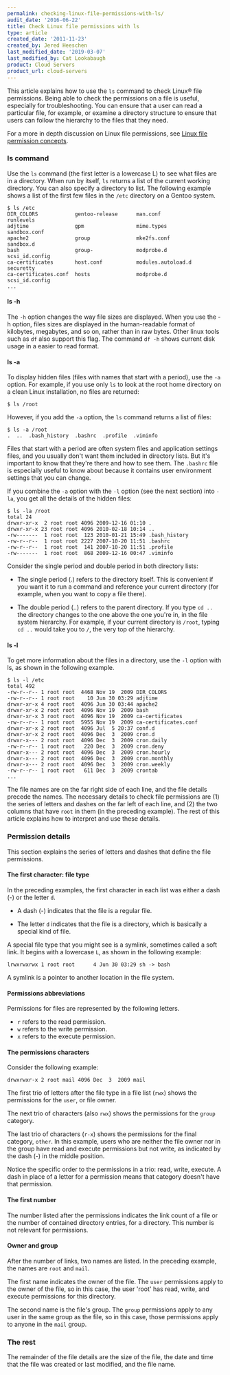 ```yaml
---
permalink: checking-linux-file-permissions-with-ls/
audit_date: '2016-06-22'
title: Check Linux file permissions with ls
type: article
created_date: '2011-11-23'
created_by: Jered Heeschen
last_modified_date: '2019-03-07'
last_modified_by: Cat Lookabaugh
product: Cloud Servers
product_url: cloud-servers
---
```


This article explains how to use the `ls` command to check Linux&reg; file permissions.
Being able to check the permissions on a file is useful, especially for
troubleshooting. You can ensure that a user can read a particular file, for example,
or examine a directory structure to ensure that users can follow the hierarchy to
the files that they need.

For a more in depth discussion on Linux file permissions, see
[Linux file permission concepts](/support/how-to/linux-file-permission-concepts/).

### ls command

Use the `ls` command (the first letter is a lowercase L) to see what files are in
a directory. When run by itself, `ls` returns a list of the current working directory.
You can also specify a directory to list. The following example shows a list of the
first few files in the `/etc` directory on a Gentoo system.

    $ ls /etc
    DIR_COLORS            gentoo-release      man.conf            runlevels
    adjtime               gpm                 mime.types          sandbox.conf
    apache2               group               mke2fs.conf         sandbox.d
    bash                  group-              modprobe.d          scsi_id.config
    ca-certificates       host.conf           modules.autoload.d  securetty
    ca-certificates.conf  hosts               modprobe.d          scsi_id.config
    ...

#### ls -h

The `-h` option changes the way file sizes are displayed. When you use the -h option,
files sizes are displayed in the human-readable format of kilobytes, megabytes,
and so on, rather than in raw bytes. Other linux tools such as `df` also support
this flag. The command `df -h` shows current disk usage in a easier to read format.

#### ls -a

To display hidden files (files with names that start with a period), use the `-a`
option. For example, if you use only `ls` to look at the root home directory on a
clean Linux installation, no files are returned:

    $ ls /root

However, if you add the `-a` option, the `ls` command returns a list of
files:

    $ ls -a /root
    .  ..  .bash_history  .bashrc  .profile  .viminfo

Files that start with a period are often system files and application
settings files, and you usually don't want them included in directory
lists. But it's important to know that they're there and how to see
them. The `.bashrc` file is especially useful to know about because it
contains user environment settings that you can change.

If you combine the `-a` option with the `-l` option (see the next section) into
`-la`, you get all the details of the hidden files:

    $ ls -la /root
    total 24
    drwxr-xr-x  2 root root 4096 2009-12-16 01:10 .
    drwxr-xr-x 23 root root 4096 2010-02-18 10:14 ..
    -rw-------  1 root root  123 2010-01-21 15:49 .bash_history
    -rw-r--r--  1 root root 2227 2007-10-20 11:51 .bashrc
    -rw-r--r--  1 root root  141 2007-10-20 11:51 .profile
    -rw-------  1 root root  868 2009-12-16 00:47 .viminfo

Consider the single period and double period in both directory lists:

-   The single period (.) refers to the directory itself. This is convenient if
    you want it to run a command and reference your current directory
    (for example, when you want to copy a file there).

-   The double period (..) refers to the parent directory. If you type
    `cd ..` the directory changes to the one above the one you're in, in
    the file system hierarchy. For example, if your current directory is `/root`,
    typing `cd ..` would take you to `/`, the very top of the hierarchy.

#### ls -l

To get more information about the files in a directory, use the `-l`
option with ls, as shown in the following example.

    $ ls -l /etc
    total 492
    -rw-r--r-- 1 root root  4468 Nov 19  2009 DIR_COLORS
    -rw-r--r-- 1 root root    10 Jun 30 03:29 adjtime
    drwxr-xr-x 4 root root  4096 Jun 30 03:44 apache2
    drwxr-xr-x 2 root root  4096 Nov 19  2009 bash
    drwxr-xr-x 3 root root  4096 Nov 19  2009 ca-certificates
    -rw-r--r-- 1 root root  5955 Nov 19  2009 ca-certificates.conf
    drwxr-xr-x 2 root root  4096 Jul  5 20:37 conf.d
    drwxr-xr-x 2 root root  4096 Dec  3  2009 cron.d
    drwxr-x--- 2 root root  4096 Dec  3  2009 cron.daily
    -rw-r--r-- 1 root root   220 Dec  3  2009 cron.deny
    drwxr-x--- 2 root root  4096 Dec  3  2009 cron.hourly
    drwxr-x--- 2 root root  4096 Dec  3  2009 cron.monthly
    drwxr-x--- 2 root root  4096 Dec  3  2009 cron.weekly
    -rw-r--r-- 1 root root   611 Dec  3  2009 crontab
    ...

The file names are on the far right side of each line, and the file
details precede the names. The necessary details to check file permissions
are (1) the series of letters and dashes on the far left of each line, and
(2) the two columns that have `root` in them (in the preceding example). The
rest of this article explains how to interpret and use these details.

### Permission details

This section explains the series of letters and dashes that define the
file permissions.

#### The first character: file type

In the preceding examples, the first character in each list was either a
dash (-) or the letter `d`.

-   A dash (-) indicates that the file is a regular file.

-   The letter `d` indicates that the file is a directory, which is
    basically a special kind of file.

A special file type that you might see is a symlink, sometimes
called a soft link. It begins with a lowercase `L`, as shown in the
following example:

    lrwxrwxrwx 1 root root      4 Jun 30 03:29 sh -> bash

A symlink is a pointer to another location in the file system.

#### Permissions abbreviations

Permissions for files are represented by the following letters.

-   `r` refers to the read permission.
-   `w` refers to the write permission.
-   `x` refers to the execute permission.

#### The permissions characters

Consider the following example:

    drwxrwxr-x 2 root mail 4096 Dec  3  2009 mail

The first trio of letters after the file type in a file list (`rwx`)
shows the permissions for the `user`, or file owner.

The next trio of characters (also `rwx`) shows the permissions for the
`group` category.

The last trio of characters (`r-x`) shows the permissions for the final
category, `other`. In this example, users who are neither the file owner nor
in the group have read and execute permissions but not write, as
indicated by the dash (-) in the middle position.

Notice the specific order to the permissions in a trio: read, write,
execute. A dash in place of a letter for a permission means that
category doesn't have that permission.

#### The first number

The number listed after the permissions indicates the link count of a file or the
number of contained directory entries, for a directory. This number is not relevant
for permissions.

#### Owner and group

After the number of links, two names are listed. In the preceding example, the
names are `root` and `mail`.

The first name indicates the owner of the file. The `user` permissions apply to
the owner of the file, so in this case, the user 'root' has read,
write, and execute permissions for this directory.

The second name is the file's group. The `group` permissions apply to
any user in the same group as the file, so in this case, those permissions
apply to anyone in the `mail` group.

### The rest

The remainder of the file details are the size of the file, the date and time that
the file was created or last modified, and the file name.
